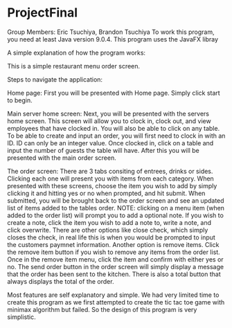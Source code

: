 # ProjectFinal

Group Members: Eric Tsuchiya, Brandon Tsuchiya
To work this program, you need at least Java version 9.0.4. 
This program uses the JavaFX libray

A simple explanation of how the program works: 

This is a simple restaurant menu order screen. 

Steps to navigate the application:

Home page:
First you will be presented with Home page. Simply click start to begin.

Main server home screen:
Next, you will be presented with the servers home screen. This screen will allow you to clock in, clock out, and view employees that have clocked in.
You will also be able to click on any table. To be able to create and input an order, you will first need to clock in with an ID.
ID can only be an integer value. Once clocked in, click on a table and input the number of guests the table will have.
After this you will be presented with the main order screen.

The order screen:
There are 3 tabs consiting of entrees, drinks or sides. Clicking each one will present you with items from each category. 
When presented with these screens, choose the item you wish to add by simply clicking it and hitting yes or no when prompted, and hit submit.
When submitted, you will be brought back to the order screen and see an updated list of items added to the tables order. 
NOTE: clicking on a menu item (when added to the order list) will prompt you to add a optional note. 
If you wish to create a note, click the item you wish to add a note to, write a note, and click overwrite.
There are other options like close check, which simply closes the check, in real life this is when you would be prompted to input the customers paymnet information.
Another option is remove items. Click the remove item button if you wish to remove any items from the order list. 
Once in the remove item menu, click the item and confirm with either yes or no.
The send order button in the order screen will simply display a message that the order has been sent to the kitchen.
There is also a total button that always displays the total of the order.

Most features are self explanatory and simple. We had very limited time to create this program as we first attempted to create the 
tic tac toe game with minimax algorithm but failed. So the design of this program is very simplistic.

